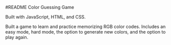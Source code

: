 #README
Color Guessing Game

Built with JavaScript, HTML, and CSS.

Built a game to learn and practice memorizing RGB color codes.  Includes an easy mode, hard mode, the option to generate new colors, and the option to play again.